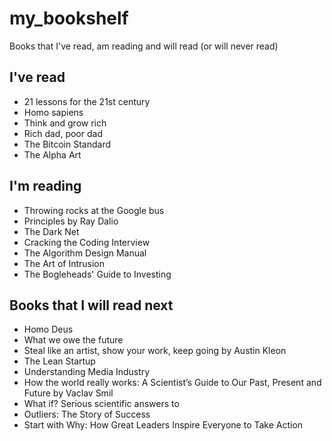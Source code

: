 # my_bookshelf
Books that I've read, am reading and will read (or will never read)


## I've read
- 21 lessons for the 21st century
- Homo sapiens
- Think and grow rich
- Rich dad, poor dad
- The Bitcoin Standard
- The Alpha Art

## I'm reading
- Throwing rocks at the Google bus
- Principles by Ray Dalio
- The Dark Net
- Cracking the Coding Interview
- The Algorithm Design Manual
- The Art of Intrusion
- The Bogleheads' Guide to Investing


## Books that I will read next
- Homo Deus
- What we owe the future
- Steal like an artist, show your work, keep going by Austin Kleon
- The Lean Startup
- Understanding Media Industry
- How the world really works: A Scientist’s Guide to Our Past, Present and Future by Vaclav Smil
- What if? Serious scientific answers to
- Outliers: The Story of Success
- Start with Why: How Great Leaders Inspire Everyone to Take Action
